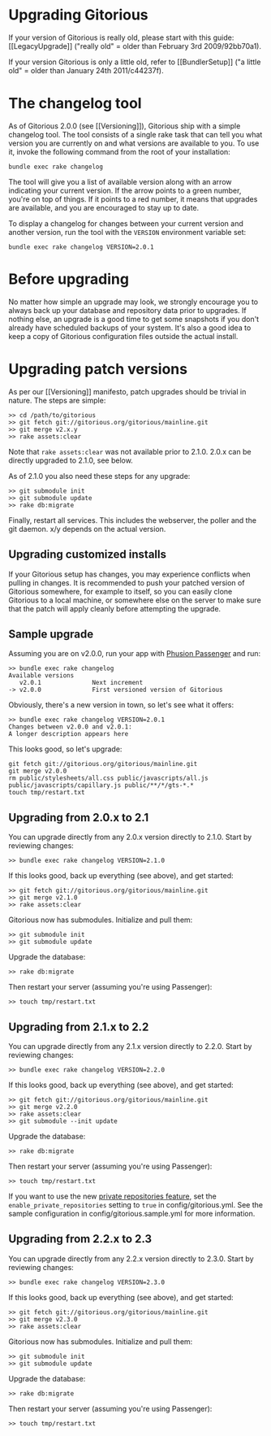 # Upgrading Gitorious

If your version of Gitorious is really old, please start with this guide: [[LegacyUpgrade]] ("really old" = older than February 3rd 2009/92bb70a1).

If your version Gitorious is only a little old, refer to [[BundlerSetup]] ("a little old" = older than January 24th 2011/c44237f).

The changelog tool
===============

As of Gitorious 2.0.0 (see [[Versioning]]), Gitorious ship with a simple changelog tool. The tool consists of a single rake task that can tell you what version you are currently on and what versions are available to you. To use it, invoke the following command from the root of your installation:

    bundle exec rake changelog

The tool will give you a list of available version along with an arrow indicating your current version. If the arrow points to a green number, you're on top of things. If it points to a red number, it means that upgrades are available, and you are encouraged to stay up to date.

To display a changelog for changes between your current version and another version, run the tool with the `VERSION` environment variable set:

    bundle exec rake changelog VERSION=2.0.1

Before upgrading
==============

No matter how simple an upgrade may look, we strongly encourage you to always back up your database and repository data prior to upgrades. If nothing else, an upgrade is a good time to get some snapshots if you don't already have scheduled backups of your system. It's also a good idea to keep a copy of Gitorious configuration files outside the actual install.

Upgrading patch versions
====================

As per our [[Versioning]] manifesto, patch upgrades should be trivial in nature. The steps are simple:

    >> cd /path/to/gitorious
    >> git fetch git://gitorious.org/gitorious/mainline.git
    >> git merge v2.x.y
    >> rake assets:clear

Note that `rake assets:clear` was not available prior to 2.1.0. 2.0.x can be directly upgraded to 2.1.0, see below.

As of 2.1.0 you also need these steps for any upgrade:

    >> git submodule init
    >> git submodule update
    >> rake db:migrate


Finally, restart all services. This includes the webserver, the poller and the git daemon. x/y depends on the actual version.

Upgrading customized installs
-----------------------------------------

If your Gitorious setup has changes, you may experience conflicts when pulling in changes. It is recommended to push your patched version of Gitorious somewhere, for example to itself, so you can easily clone Gitorious to a local machine, or somewhere else on the server to make sure that the patch will apply cleanly before attempting the upgrade.

Sample upgrade
-----------------------

Assuming you are on v2.0.0, run your app with [Phusion Passenger](http://www.modrails.com/) and run:

    >> bundle exec rake changelog
    Available versions
       v2.0.1              Next increment
    -> v2.0.0              First versioned version of Gitorious

Obviously, there's a new version in town, so let's see what it offers:

    >> bundle exec rake changelog VERSION=2.0.1
    Changes between v2.0.0 and v2.0.1:
    A longer description appears here

This looks good, so let's upgrade:

    git fetch git://gitorious.org/gitorious/mainline.git
    git merge v2.0.0
    rm public/stylesheets/all.css public/javascripts/all.js public/javascripts/capillary.js public/**/*/gts-*.*
    touch tmp/restart.txt

Upgrading from 2.0.x to 2.1
------------------------------------

You can upgrade directly from any 2.0.x version directly to 2.1.0. Start by reviewing changes:

    >> bundle exec rake changelog VERSION=2.1.0

If this looks good, back up everything (see above), and get started:

    >> git fetch git://gitorious.org/gitorious/mainline.git
    >> git merge v2.1.0
    >> rake assets:clear

Gitorious now has submodules. Initialize and pull them:

    >> git submodule init
    >> git submodule update

Upgrade the database:

    >> rake db:migrate

Then restart your server (assuming you're using Passenger):

    >> touch tmp/restart.txt

Upgrading from 2.1.x to 2.2
------------------------------------

You can upgrade directly from any 2.1.x version directly to 2.2.0. Start by reviewing changes:

    >> bundle exec rake changelog VERSION=2.2.0

If this looks good, back up everything (see above), and get started:

    >> git fetch git://gitorious.org/gitorious/mainline.git
    >> git merge v2.2.0
    >> rake assets:clear
    >> git submodule --init update

Upgrade the database:

    >> rake db:migrate

Then restart your server (assuming you're using Passenger):

    >> touch tmp/restart.txt

If you want to use the new [private repositories feature](https://gitorious.org/gitorious/pages/PrivateRepositories), set the `enable_private_repositories` setting to `true` in config/gitorious.yml. See the sample configuration in config/gitorious.sample.yml for more information.

Upgrading from 2.2.x to 2.3
------------------------------------

You can upgrade directly from any 2.2.x version directly to 2.3.0. Start by reviewing changes:

    >> bundle exec rake changelog VERSION=2.3.0

If this looks good, back up everything (see above), and get started:

    >> git fetch git://gitorious.org/gitorious/mainline.git
    >> git merge v2.3.0
    >> rake assets:clear

Gitorious now has submodules. Initialize and pull them:

    >> git submodule init
    >> git submodule update

Upgrade the database:

    >> rake db:migrate

Then restart your server (assuming you're using Passenger):

    >> touch tmp/restart.txt